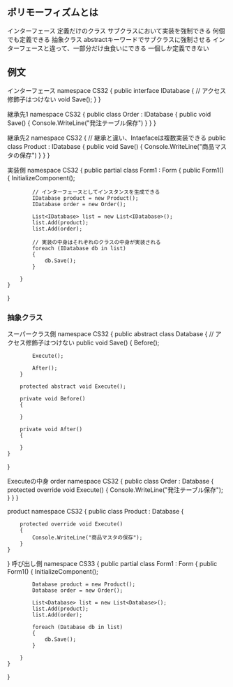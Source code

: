 ## ポリモーフィズムとは
インターフェース
定義だけのクラス
サブクラスにおいて実装を強制できる
何個でも定義できる
抽象クラス
abstractキーワードでサブクラスに強制させる
インターフェースと違って、一部分だけ虫食いにできる
一個しか定義できない

## 例文
インターフェース
namespace CS32
{
    public interface IDatabase
    {
        // アクセス修飾子はつけない
        void Save();
    }
}

継承先1
namespace CS32
{
    public class Order : IDatabase
    {
        public void Save()
        {
            Console.WriteLine("発注テーブル保存")
        }
    }
}

継承先2
namespace CS32
{
    // 継承と違い、Intaefaceは複数実装できる
    public class Product : IDatabase
    {
        public void Save()
        {
            Console.WriteLine("商品マスタの保存")
        }
    }
}

実装側
namespace CS32
{
    public partial class Form1 : Form
    {
        public Form1()
        {
            InitializeComponent();
            
            // インターフェースとしてインスタンスを生成できる
            IDatabase product = new Product();
            IDatabase order = new Order();

            List<IDatabase> list = new List<IDatabase>();
            list.Add(product);
            list.Add(order);

            // 実装の中身はそれぞれのクラスの中身が実装される
            foreach (IDatabase db in list)
            {
                db.Save();
            }

        }
    }
}

### 抽象クラス
スーパークラス側
namespace CS32
{
    public abstract class Database
    {
        // アクセス修飾子はつけない
        public void Save()
        {
            Before();

            Execute();

            After();
        }

        protected abstract void Execute();

        private void Before()
        {

        }

        private void After()
        {

        }
    }
}

Executeの中身
order
namespace CS32
{
    public class Order : Database
    {
        protected override void Execute()
        {
            Console.WriteLine("発注テーブル保存");
        }
    }
}

product
namespace CS32
{
    public class Product : Database
    {

        protected override void Execute()
        {
            Console.WriteLine("商品マスタの保存");
        }
    }


}
呼び出し側
namespace CS33
{
    public partial class Form1 : Form
    {
        public Form1()
        {
            InitializeComponent();

            Database product = new Product();
            Database order = new Order();

            List<Database> list = new List<Database>();
            list.Add(product);
            list.Add(order);

            foreach (Database db in list)
            {
                db.Save();
            }

        }
    }
}


